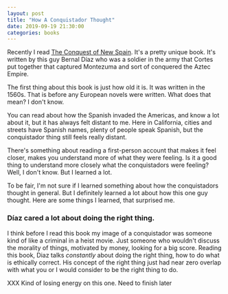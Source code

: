 ```yaml
---
layout: post
title: "How A Conquistador Thought"
date: 2019-09-19 21:30:00
categories: books
---
```


Recently I read [The Conquest of New Spain](https://www.amazon.com/dp/B06X6GJX5S/). It's a pretty unique book. It's written by this guy Bernal Díaz who was a soldier in the army that Cortes put together that captured Montezuma and sort of conquered the Aztec Empire.

The first thing about this book is just how old it is. It was written in the 1560s. That is before any European novels were written. What does that mean? I don't know.

You can read about how the Spanish invaded the Americas, and know a lot about it, but it has always felt distant to me. Here in California, cities and streets have Spanish names, plenty of people speak Spanish, but the conquistador thing still feels really distant.

There's something about reading a first-person account that makes it feel closer, makes you understand more of what they were feeling. Is it a good thing to understand more closely what the conquistadors were feeling? Well, I don't know. But I learned a lot.

To be fair, I'm not sure if I learned something about how the conquistadors thought in general. But I definitely learned a lot about how this one guy thought. Here are some things I learned, that surprised me.

### Díaz cared a lot about doing the right thing.

I think before I read this book my image of a conquistador was someone kind of like a criminal in a heist movie. Just someone who wouldn't discuss the morality of things, motivated by money, looking for a big score. Reading this book, Diaz talks *constantly* about doing the right thing, how to do what is ethically correct. His concept of the right thing just had near zero overlap with what you or I would consider to be the right thing to do.

XXX Kind of losing energy on this one. Need to finish later
